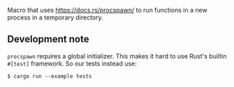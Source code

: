 Macro that uses https://docs.rs/procspawn/ to run
functions in a new process in a temporary directory.

Development note
---

`procspawn` requires a global initializer.  This makes it hard
to use Rust's builtin `#[test]` framework.  So our tests instead
use:

```
$ cargo run --example tests
```
